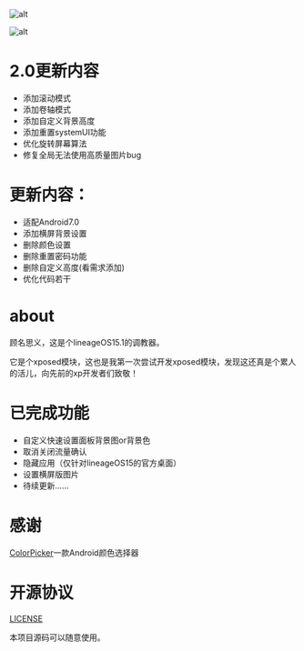 ![alt](https://github.com/liuzhushaonian/Lin15/blob/be5e2a9f0ef55b20d0aa052f6700d34c45e2d9f6/screen_short/Screenshot_Trebuchet_20180624-185210.png)

![alt](https://github.com/liuzhushaonian/Lin15/blob/be5e2a9f0ef55b20d0aa052f6700d34c45e2d9f6/screen_short/Screenshot_Trebuchet_20180624-185230.png)

# 2.0更新内容

- 添加滚动模式
- 添加卷轴模式
- 添加自定义背景高度
- 添加重置systemUI功能
- 优化旋转屏幕算法
- 修复全局无法使用高质量图片bug


# 更新内容：

- 适配Android7.0
- 添加横屏背景设置
- 删除颜色设置
- 删除重置密码功能
- 删除自定义高度(看需求添加)
- 优化代码若干

# about

顾名思义，这是个lineageOS15.1的调教器。

它是个xposed模块，这也是我第一次尝试开发xposed模块，发现这还真是个累人的活儿，向先前的xp开发者们致敬！

# 已完成功能

- 自定义快速设置面板背景图or背景色
- 取消关闭流量确认
- 隐藏应用（仅针对lineageOS15的官方桌面）
- 设置横屏版图片
- 待续更新……

# 感谢

[ColorPicker](https://github.com/DingMouRen/ColorPicker)一款Android颜色选择器

# 开源协议

[LICENSE](https://github.com/liuzhushaonian/Lin15/blob/master/LICENSE)

本项目源码可以随意使用。